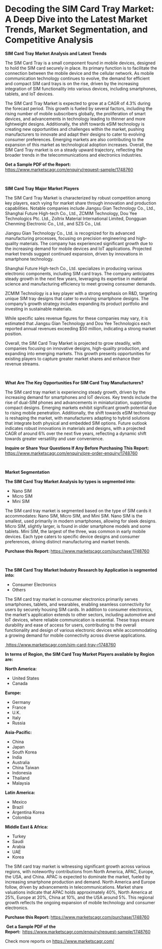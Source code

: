 <p><h1>Decoding the SIM Card Tray Market: A Deep Dive into the Latest Market Trends, Market Segmentation, and Competitive Analysis</h1></p><p><strong>SIM Card Tray Market Analysis and Latest Trends</strong></p>
<p><p>The SIM Card Tray is a small component found in mobile devices, designed to hold the SIM card securely in place. Its primary function is to facilitate the connection between the mobile device and the cellular network. As mobile communication technology continues to evolve, the demand for efficient and compact SIM card trays is on the rise, driven by the increasing integration of SIM functionality into various devices, including smartphones, tablets, and IoT devices.</p><p>The SIM Card Tray Market is expected to grow at a CAGR of 4.3% during the forecast period. This growth is fueled by several factors, including the rising number of mobile subscribers globally, the proliferation of smart devices, and advancements in technology leading to thinner and more lightweight designs. Additionally, the shift towards eSIM technology is creating new opportunities and challenges within the market, pushing manufacturers to innovate and adapt their designs to cater to evolving consumer preferences. Emerging markets are also contributing to the expansion of this market as technological adoption increases. Overall, the SIM Card Tray market is on a steady upward trajectory, reflecting the broader trends in the telecommunications and electronics industries.</p></p>
<p><strong>Get a Sample PDF of the Report:&nbsp;</strong> <a href="https://www.marketscagr.com/enquiry/request-sample/1748760?utm_campaign=2459&utm_medium=2&utm_source=Github&utm_content=ia&utm_term=07032025&utm_id=sim-card-tray">https://www.marketscagr.com/enquiry/request-sample/1748760</a></p>
<p>&nbsp;</p>
<p><strong>SIM Card Tray Major Market Players</strong></p>
<p><p>The SIM Card Tray Market is characterized by robust competition among key players, each vying for market share through innovation and production capabilities. Notable companies include Jiangsu Gian Technology Co., Ltd., Shanghai Future High-tech Co., Ltd., ZCMIM Technology, Dou Yee Technologics Ptc. Ltd., Zoltrix Material International Limited, Dongguan Chenming Electronic Co., Ltd., and SZS Co., Ltd.</p><p>Jiangsu Gian Technology Co., Ltd. is recognized for its advanced manufacturing processes, focusing on precision engineering and high-quality materials. The company has experienced significant growth due to the increasing demand for mobile devices and IoT applications. Projected market trends suggest continued expansion, driven by innovations in smartphone technology.</p><p>Shanghai Future High-tech Co., Ltd. specializes in producing various electronic components, including SIM card trays. The company anticipates steady growth in the next few years, leveraging its expertise in material science and manufacturing efficiency to meet growing consumer demands.</p><p>ZCMIM Technology is a key player with a strong emphasis on R&D, targeting unique SIM tray designs that cater to evolving smartphone designs. The company’s growth strategy includes expanding its product portfolio and investing in sustainable materials.</p><p>While specific sales revenue figures for these companies may vary, it is estimated that Jiangsu Gian Technology and Dou Yee Technologics each reported annual revenues exceeding $50 million, indicating a strong market position. </p><p>Overall, the SIM Card Tray Market is projected to grow steadily, with companies focusing on innovative designs, high-quality production, and expanding into emerging markets. This growth presents opportunities for existing players to capture greater market shares and enhance their revenue streams.</p></p>
<p>&nbsp;</p>
<p><strong>What Are The Key Opportunities For SIM Card Tray Manufacturers?</strong></p>
<p><p>The SIM card tray market is experiencing steady growth, driven by the increasing demand for smartphones and IoT devices. Key trends include the rise of dual-SIM phones and advancements in miniaturization, supporting compact designs. Emerging markets exhibit significant growth potential due to rising mobile penetration. Additionally, the shift towards eSIM technology is reshaping the market, with manufacturers adapting to hybrid solutions that integrate both physical and embedded SIM options. Future outlook indicates robust innovations in materials and designs, with a projected CAGR of around 6% over the next five years, reflecting a dynamic shift towards greater versatility and user convenience.</p></p>
<p><strong>Inquire or Share Your Questions If Any Before Purchasing This Report:</strong> <a href="https://www.marketscagr.com/enquiry/pre-order-enquiry/1748760?utm_campaign=2459&utm_medium=2&utm_source=Github&utm_content=ia&utm_term=07032025&utm_id=sim-card-tray">https://www.marketscagr.com/enquiry/pre-order-enquiry/1748760</a></p>
<p>&nbsp;</p>
<p><strong>Market Segmentation</strong></p>
<p><strong>The SIM Card Tray Market Analysis by types is segmented into:</strong></p>
<p><ul><li>Nano SIM</li><li>Micro SIM</li><li>Mini SIM</li></ul></p>
<p><p>The SIM card tray market is segmented based on the type of SIM cards it accommodates: Nano SIM, Micro SIM, and Mini SIM. Nano SIM is the smallest, used primarily in modern smartphones, allowing for sleek designs. Micro SIM, slightly larger, is found in older smartphone models and some tablets. Mini SIM, the largest of the three, was common in early mobile devices. Each type caters to specific device designs and consumer preferences, driving distinct manufacturing and market trends.</p></p>
<p><strong>Purchase this Report:&nbsp;</strong><a href="https://www.marketscagr.com/purchase/1748760?utm_campaign=2459&utm_medium=2&utm_source=Github&utm_content=ia&utm_term=07032025&utm_id=sim-card-tray">https://www.marketscagr.com/purchase/1748760</a></p>
<p>&nbsp;</p>
<p><strong>The SIM Card Tray Market Industry Research by Application is segmented into:</strong></p>
<p><ul><li>Consumer Electronics</li><li>Others</li></ul></p>
<p><p>The SIM card tray market in consumer electronics primarily serves smartphones, tablets, and wearables, enabling seamless connectivity for users by securely housing SIM cards. In addition to consumer electronics, the market's application extends to other sectors, including automotive and IoT devices, where reliable communication is essential. These trays ensure durability and ease of access for users, contributing to the overall functionality and design of various electronic devices while accommodating a growing demand for mobile connectivity across diverse applications.</p></p>
<p><a href="https://www.marketscagr.com/sim-card-tray-r1748760?utm_campaign=2459&utm_medium=2&utm_source=Github&utm_content=ia&utm_term=07032025&utm_id=sim-card-tray">&nbsp;https://www.marketscagr.com/sim-card-tray-r1748760</a></p>
<p><strong>In terms of Region, the SIM Card Tray Market Players available by Region are:</strong></p>
<p>
    <p> <strong> North America: </strong>
        <ul>
            <li>United States</li>
            <li>Canada</li>
        </ul>
        </p> 
    <p> <strong> Europe: </strong>
        <ul>
            <li>Germany</li>
            <li>France</li>
            <li>U.K.</li>
            <li>Italy</li>
            <li>Russia</li>
        </ul>
        </p> 
    <p> <strong> Asia-Pacific: </strong>
        <ul>
            <li>China</li>
            <li>Japan</li>
            <li>South Korea</li>
            <li>India</li>
            <li>Australia</li>
            <li>China Taiwan</li>
            <li>Indonesia</li>
            <li>Thailand</li>
            <li>Malaysia</li>
        </ul>
        </p> 
    <p> <strong> Latin America: </strong>
        <ul>
            <li>Mexico</li>
            <li>Brazil</li>
            <li>Argentina Korea</li>
            <li>Colombia</li>
        </ul>
        </p> 
    <p> <strong> Middle East & Africa: </strong>
        <ul>
            <li>Turkey</li>
            <li>Saudi</li>
            <li>Arabia</li>
            <li>UAE</li>
            <li>Korea</li>
        </ul>
    </p>
    </p>
<p><p>The SIM card tray market is witnessing significant growth across various regions, with noteworthy contributions from North America, APAC, Europe, the USA, and China. APAC is expected to dominate the market, fueled by increasing smartphone production and demand. North America and Europe follow, driven by advancements in telecommunications. Market share valuations indicate that APAC holds approximately 40%, North America at 25%, Europe at 20%, China at 10%, and the USA around 5%. This regional growth reflects the ongoing expansion of mobile technology and consumer electronics.</p></p>
<p><strong>Purchase this Report: </strong><a href="https://www.marketscagr.com/purchase/1748760?utm_campaign=2459&utm_medium=2&utm_source=Github&utm_content=ia&utm_term=07032025&utm_id=sim-card-tray">https://www.marketscagr.com/purchase/1748760</a></p>
<p>&nbsp;<strong>Get a Sample PDF of the Report:&nbsp;&nbsp;</strong><a href="https://www.marketscagr.com/enquiry/request-sample/1748760?utm_campaign=2459&utm_medium=2&utm_source=Github&utm_content=ia&utm_term=07032025&utm_id=sim-card-tray">https://www.marketscagr.com/enquiry/request-sample/1748760</a></p>
<p><strong></strong></p>
<p>Check more reports on <a href="https://www.marketscagr.com/?utm_campaign=2459&utm_medium=2&utm_source=Github&utm_content=ia&utm_term=07032025&utm_id=sim-card-tray">https://www.marketscagr.com/</a></p>